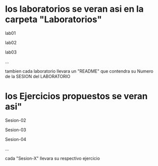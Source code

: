 # los laboratorios se veran asi en la carpeta "Laboratorios"

lab01

lab02

lab03

...

tambien cada laboratorio llevara un "README" que contendra su Numero de la SESION del LABORATORIO


# los Ejercicios propuestos se veran asi"

Sesion-02

Sesion-03

Sesion-04

... 

cada "Sesion-X" llevara su respectivo ejercicio 


